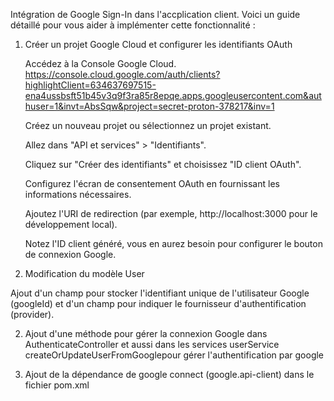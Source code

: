 Intégration de Google Sign-In dans l'accplication client. Voici un guide détaillé pour vous aider à implémenter cette fonctionnalité :

1. Créer un projet Google Cloud et configurer les identifiants OAuth

   Accédez à la Console Google Cloud.
   https://console.cloud.google.com/auth/clients?highlightClient=634637697515-ena4ussbsft51b45v3q9f3ra85r8epqe.apps.googleusercontent.com&authuser=1&invt=AbsSqw&project=secret-proton-378217&inv=1

   Créez un nouveau projet ou sélectionnez un projet existant.

   Allez dans "API et services" > "Identifiants".

   Cliquez sur "Créer des identifiants" et choisissez "ID client OAuth".

   Configurez l'écran de consentement OAuth en fournissant les informations nécessaires.

   Ajoutez l'URI de redirection (par exemple, http://localhost:3000 pour le développement local).

   Notez l'ID client généré, vous en aurez besoin pour configurer le bouton de connexion Google.

1. Modification du modèle User

Ajout d'un champ pour stocker l'identifiant unique de l'utilisateur Google (googleId) et d'un champ pour indiquer le fournisseur d'authentification (provider).

2. Ajout d'une méthode pour gérer la connexion Google dans AuthenticateController
   et aussi dans les services userService createOrUpdateUserFromGooglepour gérer l'authentification par google

3. Ajout de la dépendance de google connect (google.api-client) dans le fichier pom.xml
